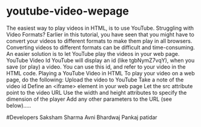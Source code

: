 # youtube-video-wepage
The easiest way to play videos in HTML, is to use YouTube.  Struggling with Video Formats? Earlier in this tutorial, you have seen that you might have to convert your videos to different formats to make them play in all browsers.  Converting videos to different formats can be difficult and time-consuming.  An easier solution is to let YouTube play the videos in your web page.  YouTube Video Id YouTube will display an id (like tgbNymZ7vqY), when you save (or play) a video.  You can use this id, and refer to your video in the HTML code.  Playing a YouTube Video in HTML To play your video on a web page, do the following:  Upload the video to YouTube Take a note of the video id Define an &lt;iframe> element in your web page Let the src attribute point to the video URL Use the width and height attributes to specify the dimension of the player Add any other parameters to the URL (see below).....


#Developers
Saksham Sharma 
Avni Bhardwaj 
Pankaj patidar
